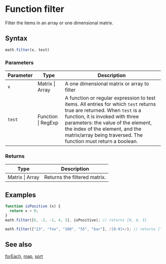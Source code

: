 <!-- Note: This file is automatically generated from source code comments. Changes made in this file will be overridden. -->

# Function filter

Filter the items in an array or one dimensional matrix.


## Syntax

```js
math.filter(x, test)
```

### Parameters

Parameter | Type | Description
--------- | ---- | -----------
`x` | Matrix &#124; Array | A one dimensional matrix or array to filter
`test` | Function &#124; RegExp |  A function or regular expression to test items. All entries for which `test` returns true are returned. When `test` is a function, it is invoked with three parameters: the value of the element, the index of the element, and the matrix/array being traversed. The function must return a boolean.

### Returns

Type | Description
---- | -----------
Matrix &#124; Array | Returns the filtered matrix.


## Examples

```js
function isPositive (x) {
  return x > 0;
}
math.filter([6, -2, -1, 4, 3], isPositive); // returns [6, 4, 3]

math.filter(["23", "foo", "100", "55", "bar"], /[0-9]+/); // returns ["23", "100", "55"]
```


## See also

[forEach](forEach.md),
[map](map.md),
[sort](sort.md)
